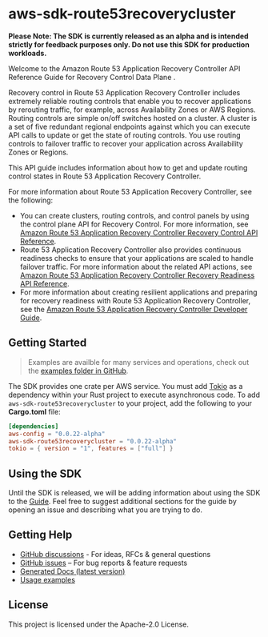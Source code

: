 # aws-sdk-route53recoverycluster

**Please Note: The SDK is currently released as an alpha and is intended strictly for
feedback purposes only. Do not use this SDK for production workloads.**

Welcome to the Amazon Route 53 Application Recovery Controller API Reference Guide for Recovery Control Data Plane .

Recovery control in Route 53 Application Recovery Controller includes extremely reliable routing controls that enable you to recover applications by rerouting traffic, for example, across Availability Zones or AWS Regions. Routing controls are simple on/off switches hosted on a cluster. A cluster is a set of five redundant regional endpoints against which you can execute API calls to update or get the state of routing controls. You use routing controls to failover traffic to recover your application across Availability Zones or Regions.

This API guide includes information about how to get and update routing control states in Route 53 Application Recovery Controller.

For more information about Route 53 Application Recovery Controller, see the following:
  - You can create clusters, routing controls, and control panels by using the control plane API for Recovery Control. For more information, see [Amazon Route 53 Application Recovery Controller Recovery Control API Reference](https://docs.aws.amazon.com/recovery-cluster/latest/api/).
  - Route 53 Application Recovery Controller also provides continuous readiness checks to ensure that your applications are scaled to handle failover traffic. For more information about the related API actions, see [Amazon Route 53 Application Recovery Controller Recovery Readiness API Reference](https://docs.aws.amazon.com/recovery-readiness/latest/api/).
  - For more information about creating resilient applications and preparing for recovery readiness with Route 53 Application Recovery Controller, see the [Amazon Route 53 Application Recovery Controller Developer Guide](r53recovery/latest/dg/).

## Getting Started

> Examples are availble for many services and operations, check out the
> [examples folder in GitHub](https://github.com/awslabs/aws-sdk-rust/tree/main/sdk/examples).

The SDK provides one crate per AWS service. You must add [Tokio](https://crates.io/crates/tokio)
as a dependency within your Rust project to execute asynchronous code. To add `aws-sdk-route53recoverycluster` to
your project, add the following to your **Cargo.toml** file:

```toml
[dependencies]
aws-config = "0.0.22-alpha"
aws-sdk-route53recoverycluster = "0.0.22-alpha"
tokio = { version = "1", features = ["full"] }
```

## Using the SDK

Until the SDK is released, we will be adding information about using the SDK to the
[Guide](https://github.com/awslabs/aws-sdk-rust/blob/main/Guide.md). Feel free to suggest
additional sections for the guide by opening an issue and describing what you are trying to do.

## Getting Help

* [GitHub discussions](https://github.com/awslabs/aws-sdk-rust/discussions) - For ideas, RFCs & general questions
* [GitHub issues](https://github.com/awslabs/aws-sdk-rust/issues/new/choose) – For bug reports & feature requests
* [Generated Docs (latest version)](https://awslabs.github.io/aws-sdk-rust/)
* [Usage examples](https://github.com/awslabs/aws-sdk-rust/tree/main/sdk/examples)

## License

This project is licensed under the Apache-2.0 License.


